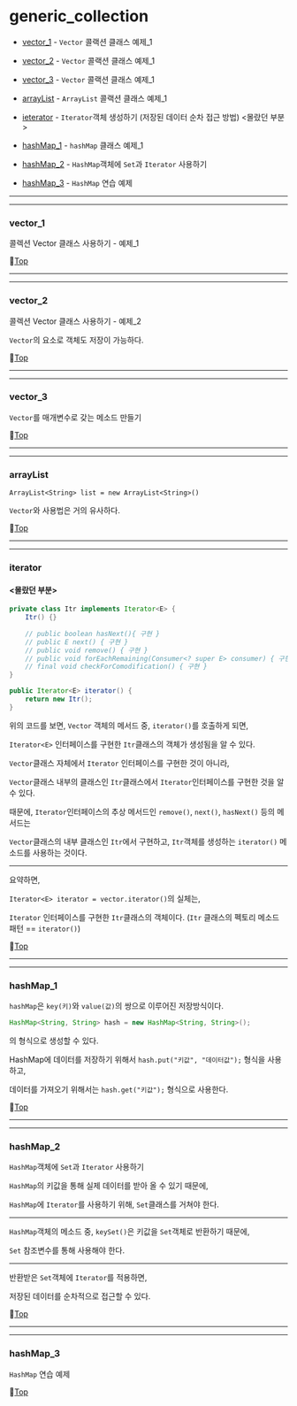 # generic_collection

* [vector_1](#vector_1) - ``Vector`` 콜랙션 클래스 예제_1


* [vector_2](#vector_2) - ``Vector`` 콜랙션 클래스 예제_1


* [vector_3](#vector_3) - ``Vector`` 콜랙션 클래스 예제_1


* [arrayList](#arraylist) - ``ArrayList`` 콜랙션 클래스 예제_1


* [ieterator](#iterator) - ``Iterator``객체 생성하기 (저장된 데이터 순차 접근 방법) <몰랐던 부분>


* [hashMap_1](#hashmap_1) - ``hashMap`` 클래스 예제_1


* [hashMap_2](#hashmap_2) - ``HashMap``객체에 ``Set``과 ``Iterator`` 사용하기


* [hashMap_3](#hashmap_3) - ``HashMap`` 연습 예제

---
---

### vector_1

콜렉션 Vector 클래스 사용하기 - 예제_1

:camel:[Top](#generic_collection)

---
---

### vector_2

콜렉션 Vector 클래스 사용하기 - 예제_2

``Vector``의 요소로 객체도 저장이 가능하다.

:camel:[Top](#generic_collection)

---
---

### vector_3

``Vector``를 매개변수로 갖는 메소드 만들기

:camel:[Top](#generic_collection)

---
---

### arrayList

``ArrayList<String> list = new ArrayList<String>()``

``Vector``와 사용법은 거의 유사하다.

:camel:[Top](#generic_collection)

---
---

### iterator
#### <몰랐던 부분>

```java
private class Itr implements Iterator<E> {
	Itr() {}
	
	// public boolean hasNext(){ 구현 }
	// public E next() { 구현 }
	// public void remove() { 구현 }
	// public void forEachRemaining(Consumer<? super E> consumer) { 구현 }
	// final void checkForComodification() { 구현 }
}
```

```java
public Iterator<E> iterator() {
    return new Itr();
}
```

위의 코드를 보면, ``Vector`` 객체의 메서드 중, ``iterator()``를 호출하게 되면,

``Iterator<E>`` 인터페이스를 구현한 ``Itr``클래스의 객체가 생성됨을 알 수 있다.

``Vector``클래스 자체에서 ``Iterator`` 인터페이스를 구현한 것이 아니라,

``Vector``클래스 내부의 클래스인 ``Itr``클래스에서 ``Iterator``인터페이스를 구현한 것을 알 수 있다.

때문에, ``Iterator``인터페이스의 추상 메서드인 ``remove()``, ``next()``, ``hasNext()`` 등의 메서드는

``Vector``클래스의 내부 클래스인 ``Itr``에서 구현하고, ``Itr``객체를 생성하는 ``iterator()`` 메소드를 사용하는 것이다.

---

요약하면,

``Iterator<E> iterator = vector.iterator()``의 실체는,

``Iterator`` 인터페이스를 구현한 ``Itr``클래스의 객체이다. (``Itr`` 클래스의 펙토리 메소드 패턴 == ``iterator()``)

:camel:[Top](#generic_collection)

---
---

### hashMap_1

``hashMap``은 ``key(키)``와 ``value(값)``의 쌍으로 이루어진 저장방식이다.

```java
HashMap<String, String> hash = new HashMap<String, String>();
```

의 형식으로 생성할 수 있다.

HashMap에 데이터를 저장하기 위해서 ``hash.put("키값", "데이터값");`` 형식을 사용하고,

데이터를 가져오기 위해서는 ``hash.get("키값");`` 형식으로 사용한다. 

:camel:[Top](#generic_collection)

---
---

### hashMap_2

``HashMap``객체에 ``Set``과 ``Iterator`` 사용하기

``HashMap``의 키값을 통해 실제 데이터를 받아 올 수 있기 때문에,

``HashMap``에 ``Iterator``를 사용하기 위해, ``Set``클래스를 거쳐야 한다.

---

``HashMap``객체의 메소드 중, ``keySet()``은 키값을 ``Set``객체로 반환하기 때문에,

``Set`` 참조변수를 통해 사용해야 한다.

---

반환받은 ``Set``객체에 ``Iterator``를 적용하면,

저장된 데이터를 순차적으로 접근할 수 있다.

:camel:[Top](#generic_collection)

---
---

### hashMap_3

``HashMap`` 연습 예제

:camel:[Top](#generic_collection)